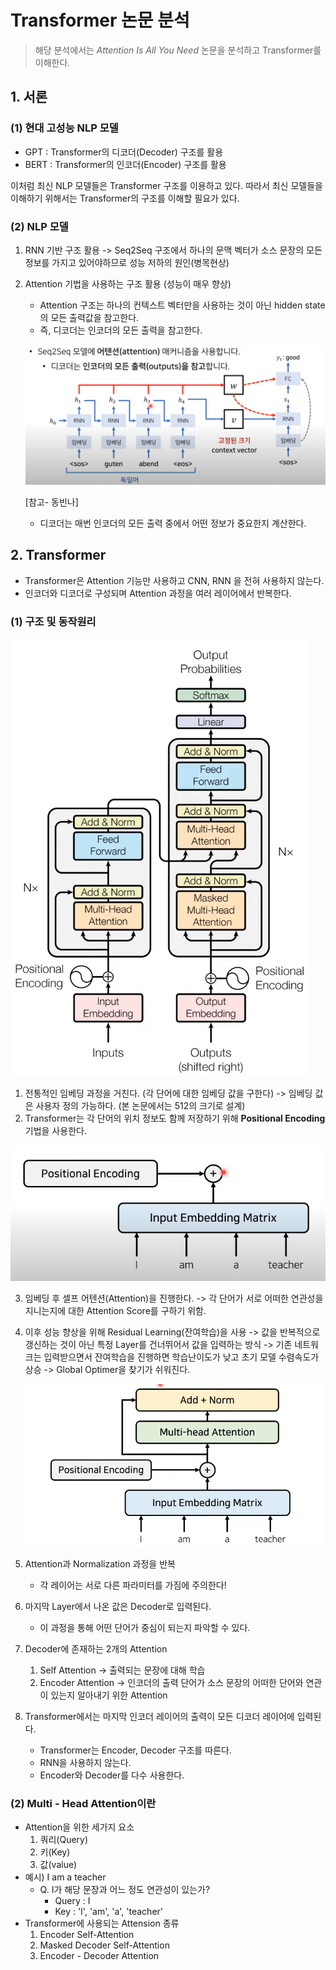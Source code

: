 # Transformer 논문 분석

> 해당 분석에서는 *Attention Is All You Need* 논문을 분석하고 Transformer를 이해한다.



## 1. 서론

### (1) 현대 고성능 NLP 모델

- GPT : Transformer의 디코더(Decoder) 구조를 활용
- BERT : Transformer의 인코더(Encoder) 구조를 활용

이처럼 최신 NLP 모델들은 Transformer 구조를 이용하고 있다. 따라서 최신 모델들을 이해하기 위해서는 Transformer의 구조를 이해할 필요가 있다.



### (2) NLP 모델

1. RNN 기반 구조 활용 -> Seq2Seq 구조에서 하나의 문맥 벡터가 소스 문장의 모든 정보를 가지고 있어야하므로 성능 저하의 원인(병목현상)

2. Attention 기법을 사용하는 구조 활용 (성능이 매우 향상)

   - Attention 구조는 하나의 컨텍스트 벡터만을 사용하는 것이 아닌 hidden state의 모든 출력값을 참고한다.
   - 즉, 디코더는 인코더의 모든 출력을 참고한다.

   ![image-20221017223126163](Transformer_Analysis.assets/image-20221017223126163.png)

   [참고- 동빈나]

   - 디코더는 매번 인코더의 모든 출력 중에서 어떤 정보가 중요한지 계산한다.



## 2. Transformer

- Transformer은 Attention 기능만 사용하고 CNN, RNN 을 전혀 사용하지 않는다.
- 인코더와 디코더로 구성되며 Attention 과정을 여러 레이어에서 반복한다.



### (1) 구조 및 동작원리

![image-20221017224444409](Transformer_Analysis.assets/image-20221017224444409.png)

1. 전통적인 임베딩 과정을 거친다. (각 단어에 대한 임베딩 값을 구한다) -> 임베딩 값은 사용자 정의 가능하다. (본 논문에서는 512의 크기로 설계)
2. Transformer는 각 단어의 위치 정보도 함께 저장하기 위해 **Positional Encoding** 기법을 사용한다.

![image-20221017224823886](Transformer_Analysis.assets/image-20221017224823886.png)

3. 임베딩 후 셀프 어텐션(Attention)을 진행한다. -> 각 단어가 서로 어떠한 연관성을 지니는지에 대한 Attention Score를 구하기 위함.

4. 이후 성능 향상을 위해 Residual Learning(잔여학습)을 사용 -> 값을 반복적으로 갱신하는 것이 아닌 특정 Layer를 건너뛰어서 값을 입력하는 방식 -> 기존 네트워크는 입력받으면서 잔여학습을 진행하면 학습난이도가 낮고 초기 모델 수렴속도가 상승 -> Global Optimer을 찾기가 쉬워진다.

   ![image-20221017225259305](Transformer_Analysis.assets/image-20221017225259305.png)

5. Attention과 Normalization 과정을 반복

   - 각 레이어는 서로 다른 파라미터를 가짐에 주의한다!

6. 마지막 Layer에서 나온 값은 Decoder로 입력된다.

   - 이 과정을 통해 어떤 단어가 중심이 되는지 파악할 수 있다.

7. Decoder에 존재하는 2개의 Attention

   1. Self Attention -> 출력되는 문장에 대해 학습
   2. Encoder Attention -> 인코더의 출력 단어가 소스 문장의 어떠한 단어와 연관이 있는지 알아내기 위한 Attention

8. Transformer에서는 마지막 인코더 레이어의 출력이 모든 디코더 레이어에 입력된다.

   - Transformer는 Encoder, Decoder 구조를 따른다.
   - RNN을 사용하지 않는다.
   - Encoder와 Decoder를 다수 사용한다.

 

### (2) Multi - Head Attention이란

- Attention을 위한 세가지 요소
  1. 쿼리(Query)
  2. 키(Key)
  3. 값(value)
- 예시) I am a teacher
  - Q. I가 해당 문장과 어느 정도 연관성이 있는가?
    - Query : I
    - Key : 'I', 'am', 'a', 'teacher'
- Transformer에 사용되는 Attension 종류
  1. Encoder Self-Attention
  2. Masked Decoder Self-Attention
  3. Encoder - Decoder Attention